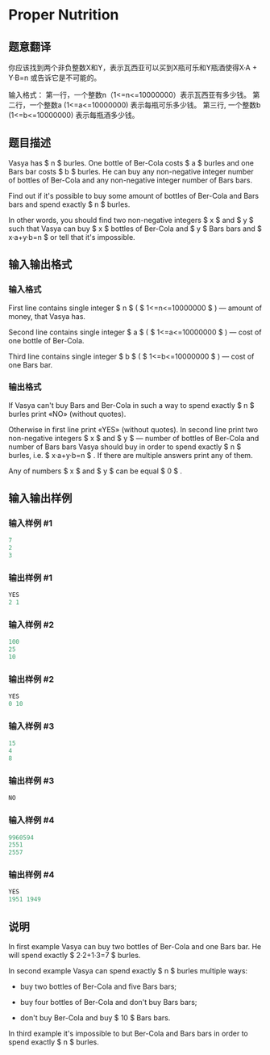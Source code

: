 # Proper Nutrition

## 题意翻译

你应该找到两个非负整数X和Y，表示瓦西亚可以买到X瓶可乐和Y瓶酒使得X·A + Y·B=n 或告诉它是不可能的。

输入格式： 第一行，一个整数n（1<=n<=10000000）表示瓦西亚有多少钱。 第二行，一个整数a (1<=a<=10000000) 表示每瓶可乐多少钱。 第三行, 一个整数b (1<=b<=10000000) 表示每瓶酒多少钱。

## 题目描述

Vasya has $ n $ burles. One bottle of Ber-Cola costs $ a $ burles and one Bars bar costs $ b $ burles. He can buy any non-negative integer number of bottles of Ber-Cola and any non-negative integer number of Bars bars.

Find out if it's possible to buy some amount of bottles of Ber-Cola and Bars bars and spend exactly $ n $ burles.

In other words, you should find two non-negative integers $ x $ and $ y $ such that Vasya can buy $ x $ bottles of Ber-Cola and $ y $ Bars bars and $ x·a+y·b=n $ or tell that it's impossible.

## 输入输出格式

### 输入格式

First line contains single integer $ n $ ( $ 1<=n<=10000000 $ ) — amount of money, that Vasya has.

Second line contains single integer $ a $ ( $ 1<=a<=10000000 $ ) — cost of one bottle of Ber-Cola.

Third line contains single integer $ b $ ( $ 1<=b<=10000000 $ ) — cost of one Bars bar.

### 输出格式

If Vasya can't buy Bars and Ber-Cola in such a way to spend exactly $ n $ burles print «NO» (without quotes).

Otherwise in first line print «YES» (without quotes). In second line print two non-negative integers $ x $ and $ y $ — number of bottles of Ber-Cola and number of Bars bars Vasya should buy in order to spend exactly $ n $ burles, i.e. $ x·a+y·b=n $ . If there are multiple answers print any of them.

Any of numbers $ x $ and $ y $ can be equal $ 0 $ .

## 输入输出样例

### 输入样例 #1

```cpp
7
2
3

```
### 输出样例 #1

```cpp
YES
2 1

```
### 输入样例 #2

```cpp
100
25
10

```
### 输出样例 #2

```cpp
YES
0 10

```
### 输入样例 #3

```cpp
15
4
8

```
### 输出样例 #3

```cpp
NO

```
### 输入样例 #4

```cpp
9960594
2551
2557

```
### 输出样例 #4

```cpp
YES
1951 1949

```
## 说明

In first example Vasya can buy two bottles of Ber-Cola and one Bars bar. He will spend exactly $ 2·2+1·3=7 $ burles.

In second example Vasya can spend exactly $ n $ burles multiple ways:

- buy two bottles of Ber-Cola and five Bars bars;

- buy four bottles of Ber-Cola and don't buy Bars bars;

- don't buy Ber-Cola and buy $ 10 $ Bars bars.

In third example it's impossible to but Ber-Cola and Bars bars in order to spend exactly $ n $ burles.

